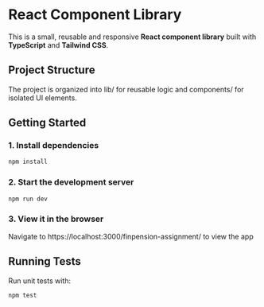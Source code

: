 # React Component Library 

This is a small, reusable and responsive **React component library** built with **TypeScript** and **Tailwind CSS**. 

## Project Structure

The project is organized into lib/ for reusable logic and components/ for isolated UI elements. 

## Getting Started

### 1. Install dependencies

```bash
npm install
```

### 2. Start the development server

```bash
npm run dev
```

### 3. View it in the browser

Navigate to https://localhost:3000/finpension-assignment/ to view the app

## Running Tests

Run unit tests with:

```bash
npm test
```
